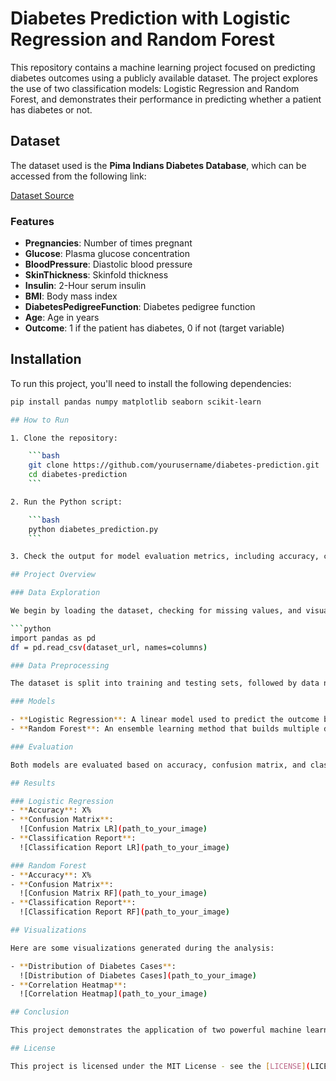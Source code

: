 # Diabetes Prediction with Logistic Regression and Random Forest

This repository contains a machine learning project focused on predicting diabetes outcomes using a publicly available dataset. The project explores the use of two classification models: Logistic Regression and Random Forest, and demonstrates their performance in predicting whether a patient has diabetes or not.

## Dataset

The dataset used is the **Pima Indians Diabetes Database**, which can be accessed from the following link:

[Dataset Source](https://raw.githubusercontent.com/jbrownlee/Datasets/master/pima-indians-diabetes.data.csv)

### Features
- **Pregnancies**: Number of times pregnant
- **Glucose**: Plasma glucose concentration
- **BloodPressure**: Diastolic blood pressure
- **SkinThickness**: Skinfold thickness
- **Insulin**: 2-Hour serum insulin
- **BMI**: Body mass index
- **DiabetesPedigreeFunction**: Diabetes pedigree function
- **Age**: Age in years
- **Outcome**: 1 if the patient has diabetes, 0 if not (target variable)

## Installation

To run this project, you'll need to install the following dependencies:

```bash
pip install pandas numpy matplotlib seaborn scikit-learn

## How to Run

1. Clone the repository:

    ```bash
    git clone https://github.com/yourusername/diabetes-prediction.git
    cd diabetes-prediction
    ```

2. Run the Python script:

    ```bash
    python diabetes_prediction.py
    ```

3. Check the output for model evaluation metrics, including accuracy, confusion matrix, and classification report.

## Project Overview

### Data Exploration

We begin by loading the dataset, checking for missing values, and visualizing the distribution of the target variable and the correlations between features.

```python
import pandas as pd
df = pd.read_csv(dataset_url, names=columns)

### Data Preprocessing

The dataset is split into training and testing sets, followed by data normalization using **StandardScaler**.

### Models

- **Logistic Regression**: A linear model used to predict the outcome based on a combination of the input features.
- **Random Forest**: An ensemble learning method that builds multiple decision trees and combines their predictions.

### Evaluation

Both models are evaluated based on accuracy, confusion matrix, and classification report to assess their performance in predicting diabetes.

## Results

### Logistic Regression
- **Accuracy**: X%
- **Confusion Matrix**:  
  ![Confusion Matrix LR](path_to_your_image)
- **Classification Report**:  
  ![Classification Report LR](path_to_your_image)

### Random Forest
- **Accuracy**: X%
- **Confusion Matrix**:  
  ![Confusion Matrix RF](path_to_your_image)
- **Classification Report**:  
  ![Classification Report RF](path_to_your_image)

## Visualizations

Here are some visualizations generated during the analysis:

- **Distribution of Diabetes Cases**:  
  ![Distribution of Diabetes Cases](path_to_your_image)
- **Correlation Heatmap**:  
  ![Correlation Heatmap](path_to_your_image)

## Conclusion

This project demonstrates the application of two powerful machine learning algorithms, Logistic Regression and Random Forest, to solve a real-world problem in healthcare. Both models show competitive performance, with Random Forest generally outperforming Logistic Regression.

## License

This project is licensed under the MIT License - see the [LICENSE](LICENSE) file for details.
